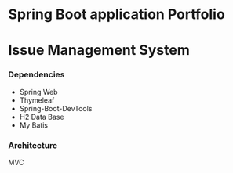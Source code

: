 # Spring Boot application Portfolio

# Issue Management System

### Dependencies

- Spring Web
- Thymeleaf
- Spring-Boot-DevTools
- H2 Data Base
- My Batis


### Architecture

MVC